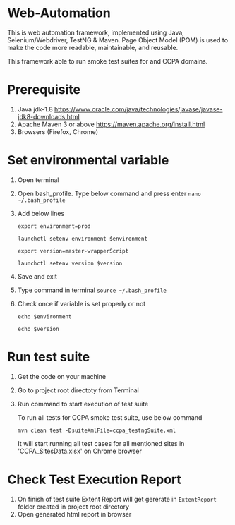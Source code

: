# Web-Automation

This is web automation framework, implemented using Java, Selenium/Webdriver, TestNG & Maven. Page Object Model (POM) is used to make the code more readable, maintainable, and reusable.

This framework able to run smoke test suites for and CCPA domains.

# Prerequisite
1. Java jdk-1.8
    https://www.oracle.com/java/technologies/javase/javase-jdk8-downloads.html
2. Apache Maven 3 or above
    https://maven.apache.org/install.html
3. Browsers (Firefox, Chrome)

# Set environmental variable 
1. Open terminal
2. Open bash_profile. Type below command and press enter 
    `nano ~/.bash_profile`
3. Add below lines

    `export environment=prod`
    
    `launchctl setenv environment $environment`
    
    `export version=master-wrapperScript`
    
    `launchctl setenv version $version`
    
4. Save and exit
5. Type command in terminal
    `source ~/.bash_profile`
6. Check once if variable is set properly or not

    `echo $environment`
    
    `echo $version`
    
# Run test suite 
1. Get the code on your machine
2. Go to project root directoty from Terminal
3. Run command to start execution of test suite
    
    To run all tests for CCPA smoke test suite, use below command
    
      `mvn clean test -DsuiteXmlFile=ccpa_testngSuite.xml`
      
    It will start running all test cases for all mentioned sites in 'CCPA_SitesData.xlsx' on Chrome browser 

# Check Test Execution Report
1. On finish of test suite Extent Report will get gererate in `ExtentReport` folder created in project root directory
2. Open generated html report in browser



